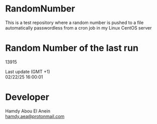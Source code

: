 # RandomNumber    
This is a test repository where a random number is pushed to a file automatically passwordless from a cron job in my Linux CentOS server    
# Random Number of the last run   
13915
      
Last update (GMT +1)    
02/22/25 16:00:01
# Developer    
Hamdy Abou El Anein   
hamdy.aea@protonmail.com

